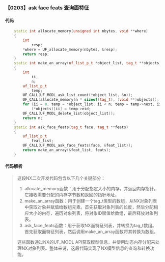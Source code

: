 ### 【0203】ask face feats 查询面特征

#### 代码

```cpp
    static int allocate_memory(unsigned int nbytes, void **where)  
    {  
        int  
            resp;  
        *where = UF_allocate_memory(nbytes, &resp);  
        return resp;  
    }  
    static int make_an_array(uf_list_p_t *object_list, tag_t **objects)  
    {  
        int  
            ii,  
            n;  
        uf_list_p_t  
            temp;  
        UF_CALL(UF_MODL_ask_list_count(*object_list, &n));  
        UF_CALL(allocate_memory(n * sizeof(tag_t), (void **)objects));  
        for (ii = 0, temp = *object_list; ii < n; temp = temp->next, ii++)  
            (*objects)[ii] = temp->eid;  
        UF_CALL(UF_MODL_delete_list(object_list));  
        return n;  
    }  
    static int ask_face_feats(tag_t face, tag_t **feats)  
    {  
        uf_list_p_t  
            feat_list;  
        UF_CALL(UF_MODL_ask_face_feats(face, &feat_list));  
        return make_an_array(&feat_list, feats);  
    }

```

#### 代码解析

> 这段NX二次开发代码包含以下几个关键部分：
>
> 1. allocate_memory函数：用于分配指定大小的内存，并返回内存指针。它接收需要分配的内存字节数和返回的指针地址。
> 2. make_an_array函数：用于创建一个tag_t类型的数组，从NX对象列表中获取对象并赋值给数组元素。首先获取对象列表的长度，然后分配相应大小的内存，遍历对象列表，将对象ID赋值给数组，最后释放对象列表。
> 3. ask_face_feats函数：用于获取NX面特征列表，并转换为tag_t数组。首先获取面特征列表，然后调用make_an_array函数将其转换为数组。
>
> 这些函数通过NX的UF_MODL API获取模型信息，并使用动态内存分配来处理NX对象列表。整体来说，这段代码实现了NX模型信息的查询和转换功能。
>
